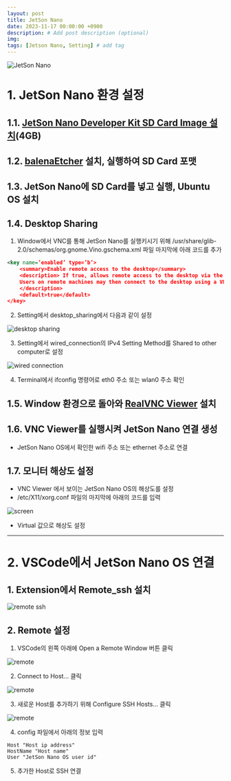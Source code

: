 ```yaml
---
layout: post
title: JetSon Nano
date: 2023-11-17 00:00:00 +0900
description: # Add post description (optional)
img: 
tags: [Jetson Nano, Setting] # add tag
---
```


![JetSon Nano]({{site.baseurl}}/assets/img/jetson/jetson_nano.jpg)

# 1. JetSon Nano 환경 설정

## 1.1. [JetSon Nano Developer Kit SD Card Image 설치](https://developer.nvidia.com/embedded/l4t/r32_release_v6.1/jeston_nano/jetson-nano-jp46-sd-card-image.zip)(4GB)

## 1.2. [balenaEtcher](https://etcher.balena.io/#download-etcher) 설치, 실행하여 SD Card 포맷

## 1.3. JetSon Nano에 SD Card를 넣고 실행, Ubuntu OS 설치

## 1.4. Desktop Sharing

1. Window에서 VNC를 통해 JetSon Nano를 실행키시기 위해                                              /usr/share/glib-2.0/schemas/org.gnome.Vino.gschema.xml 파일 마지막에 아래 코드를 추가

```xml
<key name=’enabled’ type=’b’> 
	<summary>Enable remote access to the desktop</summary> 
	<description> If true, allows remote access to the desktop via the RFB protocol. 
	Users on remote machines may then connect to the desktop using a VNC viewer. 
	</description> 
	<default>true</default> 
</key>
```

2. Setting에서 desktop_sharing에서 다음과 같이 설정

![desktop sharing]({{site.baseurl}}/assets/img/jetson/desktop_sharing.png)

3. Setting에서 wired_connection의 IPv4 Setting Method를 Shared to other computer로 설정

![wired connection]({{site.baseurl}}/assets/img/jetson/wired_connection.png)

4. Terminal에서 ifconfig 명령어로 eth0 주소 또는 wlan0 주소 확인 

## 1.5. Window 환경으로 돌아와 [RealVNC Viewer](https://www.realvnc.com/en/connect/download/viewer/) 설치

## 1.6. VNC Viewer를 실행시켜 JetSon Nano 연결 생성

- JetSon Nano OS에서 확인한 wifi 주소 또는 ethernet 주소로 연결

## 1.7. 모니터 해상도 설정

- VNC Viewer 에서 보이는 JetSon Nano OS의 해상도를 설정
- /etc/X11/xorg.conf 파일의 마지막에 아래의 코드를 입력

![screen]({{site.baseurl}}/assets/img/jetson/screen.png)
- Virtual 값으로 해상도 설정

---

# 2. VSCode에서 JetSon Nano OS 연결

## 1. Extension에서 Remote_ssh 설치

![remote ssh]({{site.baseurl}}/assets/img/jetson/remote_ssh.png)

## 2. Remote 설정

1. VSCode의 왼쪽 아래에 Open a Remote Window 버튼 클릭

![remote]({{site.baseurl}}/assets/img/jetson/remote.png)

2. Connect to Host... 클릭

![remote]({{site.baseurl}}/assets/img/jetson/remote2.png)

3. 새로운 Host를 추가하기 위해 Configure SSH Hosts... 클릭

![remote]({{site.baseurl}}/assets/img/jetson/remote3.png)

4. config 파일에서 아래의 정보 입력
```
Host "Host ip address"
HostName "Host name"
User "JetSon Nano OS user id"
```

5. 추가한 Host로 SSH 연결